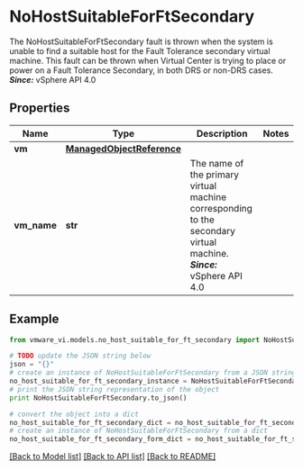 # NoHostSuitableForFtSecondary

The NoHostSuitableForFtSecondary fault is thrown when the system is unable to find a suitable host for the Fault Tolerance secondary virtual machine.  This fault can be thrown when Virtual Center is trying to place or power on a Fault Tolerance Secondary, in both DRS or non-DRS cases.  ***Since:*** vSphere API 4.0 

## Properties
Name | Type | Description | Notes
------------ | ------------- | ------------- | -------------
**vm** | [**ManagedObjectReference**](ManagedObjectReference.md) |  | 
**vm_name** | **str** | The name of the primary virtual machine corresponding to the secondary virtual machine.  ***Since:*** vSphere API 4.0  | 

## Example

```python
from vmware_vi.models.no_host_suitable_for_ft_secondary import NoHostSuitableForFtSecondary

# TODO update the JSON string below
json = "{}"
# create an instance of NoHostSuitableForFtSecondary from a JSON string
no_host_suitable_for_ft_secondary_instance = NoHostSuitableForFtSecondary.from_json(json)
# print the JSON string representation of the object
print NoHostSuitableForFtSecondary.to_json()

# convert the object into a dict
no_host_suitable_for_ft_secondary_dict = no_host_suitable_for_ft_secondary_instance.to_dict()
# create an instance of NoHostSuitableForFtSecondary from a dict
no_host_suitable_for_ft_secondary_form_dict = no_host_suitable_for_ft_secondary.from_dict(no_host_suitable_for_ft_secondary_dict)
```
[[Back to Model list]](../README.md#documentation-for-models) [[Back to API list]](../README.md#documentation-for-api-endpoints) [[Back to README]](../README.md)



